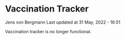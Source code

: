 Vaccination Tracker
================
Jens von Bergmann
Last updated at 31 May, 2022 - 16:51

Vaccination tracker is no longer functional.
